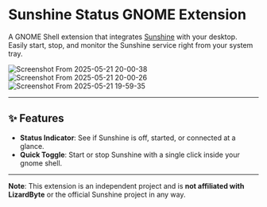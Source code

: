 # Sunshine Status GNOME Extension

A GNOME Shell extension that integrates [Sunshine](https://github.com/LizardByte/Sunshine) with your desktop.  
Easily start, stop, and monitor the Sunshine service right from your system tray.

![Screenshot From 2025-05-21 20-00-38](https://github.com/user-attachments/assets/7056a88b-753a-4076-b7f9-eae6ee517451)
![Screenshot From 2025-05-21 20-00-26](https://github.com/user-attachments/assets/be426fba-da4a-45f6-aff4-c3653774c5d7)
![Screenshot From 2025-05-21 19-59-35](https://github.com/user-attachments/assets/dd3a305c-c935-4a8c-b39f-acaa093a4927)


---

## ✨ Features

- **Status Indicator**: See if Sunshine is off, started, or connected at a glance.
- **Quick Toggle**: Start or stop Sunshine with a single click inside your gnome shell.

---

**Note**: This extension is an independent project and is **not affiliated with LizardByte** or the official Sunshine project in any way.
